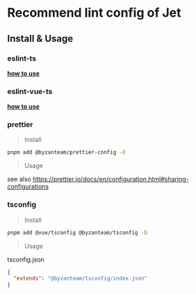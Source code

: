 # Recommend lint config of Jet

## Install & Usage

### eslint-ts

**[how to use](/packages/eslint-ts)**

### eslint-vue-ts

**[how to use](/packages/eslint-vue-ts)**

### prettier

> Install

```sh
pnpm add @byzanteam/prettier-config -D
```

> Usage

see also https://prettier.io/docs/en/configuration.html#sharing-configurations

### tsconfig

> Install
```sh
pnpm add @vue/tsconfig @byzanteam/tsconfig -D
```

> Usage

tsconfig.json
```json
{
  "extends": "@byzanteam/tsconfig/index.json"
}
```